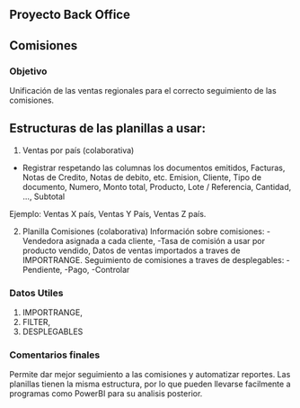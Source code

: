 ## Proyecto Back Office

## Comisiones

### Objetivo
Unificación de las ventas regionales para el correcto seguimiento de las comisiones. 

## Estructuras de las planillas a usar:

1. Ventas por país (colaborativa)
- Registrar respetando las columnas los documentos emitidos, Facturas, Notas de Credito, Notas de debito, etc.
Emision,
Cliente,
Tipo de documento,
Numero,
Monto total,
Producto,
Lote / Referencia,
Cantidad,
...,
Subtotal

Ejemplo:
Ventas X país,
Ventas Y País,
Ventas Z país.

2. Planilla Comisiones (colaborativa)
Información sobre comisiones:
-Vendedora asignada a cada cliente,
-Tasa de comisión a usar por producto vendido,
Datos de ventas importados a traves de IMPORTRANGE.
Seguimiento de comisiones a traves de desplegables:
-Pendiente,
-Pago,
-Controlar

### Datos Utiles
1. IMPORTRANGE,
2. FILTER,
3. DESPLEGABLES

### Comentarios finales

Permite dar mejor seguimiento a las comisiones y automatizar reportes.
Las planillas tienen la misma estructura, por lo que pueden llevarse facilmente a programas como PowerBI para su analisis posterior.




